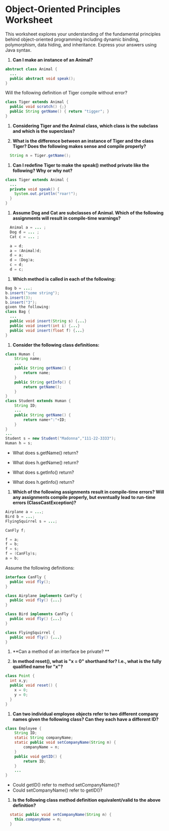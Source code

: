Object-Oriented Principles Worksheet
====
This worksheet explores your understanding of the fundamental principles behind object-oriented programming including dynamic binding, polymorphism, data hiding, and inheritance. Express your answers using Java syntax.

1. **Can I make an instance of an Animal?**
```java
abstract class Animal {
  ...
  public abstract void speak();
}
```
Will the following definition of Tiger compile without error?
```java
class Tiger extends Animal {
  public void scratch() {;}
  public String getName() { return "tigger"; }
}
```

1. **Considering Tiger and the Animal class, which class is the subclass and which is the superclass?**

1. **What is the difference between an instance of Tiger and the class Tiger? Does the following makes sense and compile properly?**

```java
  String n = Tiger.getName();
```

1. **Can I redefine Tiger to make the speak() method private like the following? Why or why not?**
```java
class Tiger extends Animal {
  ...
  private void speak() {
    System.out.println("roar!");
  }
}
```

1. **Assume Dog and Cat are subclasses of Animal. Which of the following assignments will result in compile-time warnings?**
```java
  Animal a = ... ;
  Dog d = ... ;
  Cat c = ... ;

  a = d;
  a = (Animal)d;
  d = a;
  d = (Dog)a;
  c = d;
  d = c;
```

1. **Which method is called in each of the following:**
```java
Bag b = ...;
b.insert("some string");
b.insert(3);
b.insert("3");
given the following:
class Bag {
  ...
  public void insert(String s) {...}
  public void insert(int i) {...}
  public void insert(float f) {...}
}
```

1. **Consider the following class definitions:**
```java
class Human {
	String name;
	...
	public String getName() {
		return name;
	}
	public String getInfo() {
		return getName();
	}
}
class Student extends Human {
	String ID;
	...
	public String getName() {
		return name+":"+ID;
	}
}
...
Student s = new Student("Madonna","111-22-3333");
Human h = s;
```
 * What does s.getName() return?

 * What does h.getName() return?

 * What does s.getInfo() return?

 * What does h.getInfo() return?

1. **Which of the following assignments result in compile-time errors? Will any assignments compile properly, but eventually lead to run-time errors (ClassCastException)?**

```java
Airplane a = ...;
Bird b = ...;
FlyingSquirrel s = ...;

CanFly f;

f = a;
f = b;
f = s;
f = (CanFly)s;
a = b;
```
Assume the following definitions:

```java
interface CanFly {
  public void fly();
}

class Airplane implements CanFly {
  public void fly() {...}
}

class Bird implements CanFly {
  public void fly() {...}
}

class FlyingSquirrel {
  public void fly() {...}
}
```

1. **Can a method of an interface be private? **

1. **In method reset(), what is "x = 0" shorthand for? I.e., what is the fully qualified name for "x"?**

```java
class Point {
  int x,y;
  public void reset() {
    x = 0;
    y = 0;
  }
}
```

1. **Can two individual employee objects refer to two different company names given the following class? Can they each have a different ID?**

```java
class Employee {
    String ID;
    static String companyName;
    static public void setCompanyName(String n) {
        companyName = n;
    }
    public void getID() {
        return ID;
    }
    ...
}
```

 * Could getID() refer to method setCompanyName()?
 * Could setCompanyName() refer to getID()? 

1. **Is the following class method definition equivalent/valid to the above definition?**

```java
  static public void setCompanyName(String n) {
    this.companyName = n;
  }
```
